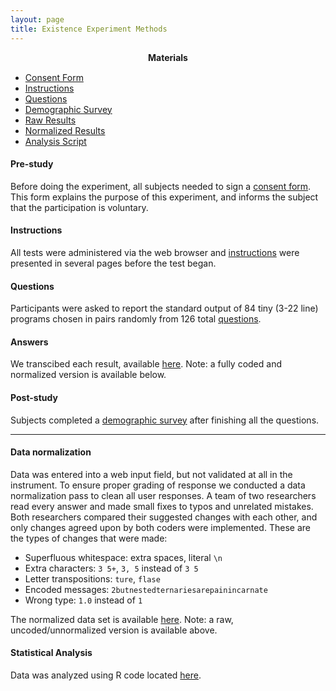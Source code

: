 ```yaml
---
layout: page
title: Existence Experiment Methods
---
```


<div class="toc">
  <h4 style="margin: 0px 0px 15px 0px; text-align: center;">Materials</h4>
  <ul>
    <li><a href="consent.pdf">Consent Form</a></li>
    <li><a href="instruction-pages">Instructions</a></li>
    <li><a href="questions.csv">Questions</a></li>
    <li><a href="survey.pdf">Demographic Survey</a></li>
    <li><a href="results_raw.csv">Raw Results</a></li>
    <li><a href="results_normalized.csv">Normalized Results</a></li>
    <li><a href="https://github.com/dgopstein/atoms-of-confusion/blob/master/snippet_study/results.R">Analysis Script</a></li>
  </ul>
</div>

#### Pre-study

Before doing the experiment, all subjects needed to sign a [consent form](consent.pdf). This form explains the purpose of this experiment, and informs the subject that the participation is voluntary.

#### Instructions

All tests were administered via the web browser and [instructions](instruction-pages) were presented in several pages before the test began.

#### Questions

Participants were asked to report the standard output of 84 tiny (3-22 line) programs chosen in pairs randomly from 126 total [questions](questions.csv).

#### Answers

We transcibed each result, available [here](results_raw.csv).
Note: a fully coded and normalized version is available below.

#### Post-study

Subjects completed a [demographic survey](survey.pdf)
after finishing all the questions. 

---

#### Data normalization

Data was entered into a web input field, but not validated at all in the instrument. To ensure proper grading of response we conducted a data normalization pass to clean all user responses. A team of two researchers read every answer and made small fixes to typos and unrelated mistakes. Both researchers compared their suggested changes with each other, and only changes agreed upon by both coders were implemented. These are the types of changes that were made:

* Superfluous whitespace: extra spaces, literal `\n`
* Extra characters: `3 5+`, `3, 5` instead of `3 5`
* Letter transpositions: `ture`, `flase`
* Encoded messages: `2butnestedternariesarepainincarnate`
* Wrong type: `1.0` instead of `1`

The normalized data set is available [here](results_normalized.csv).
Note: a raw, uncoded/unnormalized version is available above.

#### Statistical Analysis

Data was analyzed using R code located [here](https://github.com/dgopstein/atoms-of-confusion/blob/master/snippet_study/results.R).
